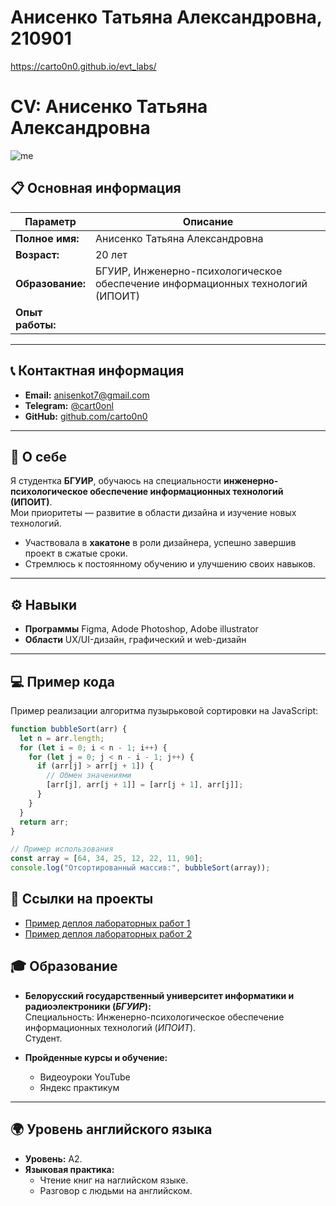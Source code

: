 # Анисенко Татьяна Александровна, 210901

https://carto0n0.github.io/evt_labs/

# CV: Анисенко Татьяна Александровна

![me](https://yandex.by/images/search?from=tabbar&img_url=https%3A%2F%2Fpictra.co%2Ffiles%2Fimg%2Fphoto%2Fgroza-kartinki%2Fgroza-kartinki-10.webp&lr=157&pos=1&rpt=simage&text=%D0%BC%D0%BE%D0%BB%D0%BD%D0%B8%D1%8F "Моя фотография")

## 📋 Основная информация

| **Параметр**     | **Описание**                                                                   |
| ---------------- | ------------------------------------------------------------------------------ |
| **Полное имя:**  | Анисенко Татьяна Александровна                                                        |
| **Возраст:**     | 20 лет                                                                         |
| **Образование:** | БГУИР, Инженерно-психологическое обеспечение информационных технологий (ИПОИТ) |
| **Опыт работы:** |                                       |

---

## 📞 Контактная информация

- **Email:** anisenkot7@gmail.com
- **Telegram:** [@cart0onl](https://t.me/cart0onl)
- **GitHub:** [github.com/carto0n0](https://github.com/carto0n0)

---

## 📝 О себе

Я студентка **БГУИР**, обучаюсь на специальности **инженерно-психологическое обеспечение информационных технологий (ИПОИТ)**.  
Мои приоритеты — развитие в области дизайна и изучение новых технологий.

- Участвовала в **хакатоне** в роли дизайнера, успешно завершив проект в сжатые сроки.
- Стремлюсь к постоянному обучению и улучшению своих навыков.

---

## ⚙️ Навыки

- **Программы** Figma, Adode Photoshop, Adobe illustrator
- **Области** UX/UI-дизайн, графический и web-дизайн

---

## 💻 Пример кода

Пример реализации алгоритма пузырьковой сортировки на JavaScript:

```javascript
function bubbleSort(arr) {
  let n = arr.length;
  for (let i = 0; i < n - 1; i++) {
    for (let j = 0; j < n - i - 1; j++) {
      if (arr[j] > arr[j + 1]) {
        // Обмен значениями
        [arr[j], arr[j + 1]] = [arr[j + 1], arr[j]];
      }
    }
  }
  return arr;
}

// Пример использования
const array = [64, 34, 25, 12, 22, 11, 90];
console.log("Отсортированный массив:", bubbleSort(array));
```

## 🔗 Ссылки на проекты

- [Пример деплоя лабораторных работ 1](https://carto0n0.github.io/piis_labs/)
- [Пример деплоя лабораторных работ 2](https://carto0n0.github.io/evt_labs/)


## 🎓 Образование

- **Белорусский государственный университет информатики и радиоэлектроники (_БГУИР_):**  
  Специальность: Инженерно-психологическое обеспечение информационных технологий (_ИПОИТ_).  
  Студент.

- **Пройденные курсы и обучение:**
  - Видеоуроки YouTube
  - Яндекс практикум

---

## 🌍 Уровень английского языка

- **Уровень:** A2.
- **Языковая практика:**
  - Чтение книг на наглийском языке.
  - Разговор с людьми на английском.
